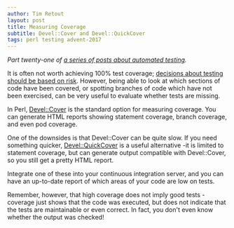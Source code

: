 ```yaml
---
author: Tim Retout
layout: post
title: Measuring Coverage
subtitle: Devel::Cover and Devel::QuickCover
tags: perl testing advent-2017
---
```


*Part twenty-one of [a series of posts about automated
 testing](https://tech-blog.cv-library.co.uk/tags/#advent-2017-ref).*

It is often not worth achieving 100% test coverage; [decisions about
testing should be based on
risk](https://tech-blog.cv-library.co.uk/2017/12/01/risk-based-testing/).
However, being able to look at which sections of code have been
covered, or spotting branches of code which have not been exercised,
can be very useful to evaluate whether tests are missing.

In Perl, [Devel::Cover](https://metacpan.org/pod/Devel::Cover) is the
standard option for measuring coverage.  You can generate HTML reports
showing statement coverage, branch coverage, and even pod coverage.

One of the downsides is that Devel::Cover can be quite slow.  If you
need something quicker,
[Devel::QuickCover](https://metacpan.org/pod/Devel::QuickCover) is a
useful alternative -it is limited to statement coverage, but can
generate output compatible with Devel::Cover, so you still get a
pretty HTML report.

Integrate one of these into your continuous integration server, and
you can have an up-to-date report of which areas of your code are low
on tests.

Remember, however, that high coverage does not imply good tests -
coverage just shows that the code was executed, but does not indicate
that the tests are maintainable or even correct.  In fact, you don't
even know whether the output was checked!
